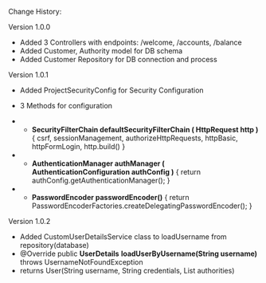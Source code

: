 Change History:

Version 1.0.0
- Added 3 Controllers with endpoints: /welcome, /accounts, /balance
- Added Customer, Authority model for DB schema
- Added Customer Repository for DB connection and process

Version 1.0.1
* Added ProjectSecurityConfig for Security Configuration
* 3 Methods for configuration
* - **SecurityFilterChain defaultSecurityFilterChain ( HttpRequest http )** {
    csrf, sessionManagement, authorizeHttpRequests, httpBasic, httpFormLogin, http.build()
}
* - **AuthenticationManager authManager ( AuthenticationConfiguration authConfig )** {
        return authConfig.getAuthenticationManager();
}

* - **PasswordEncoder passwordEncoder()** {
        return PasswordEncoderFactories.createDelegatingPasswordEncoder();
}

Version 1.0.2
* Added CustomUserDetailsService class to loadUsername from repository(database)
* @Override
  public **UserDetails** **loadUserByUsername(String username)** throws UsernameNotFoundException
* returns User(String username, String credentials, List<GrantedAuthority> authorities)
